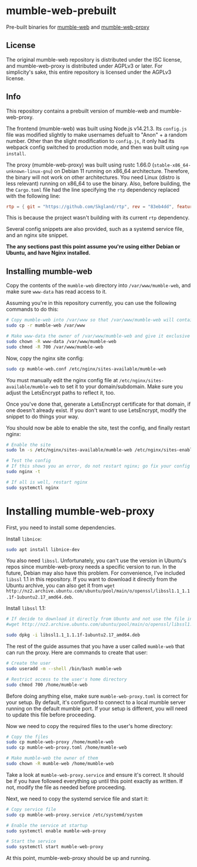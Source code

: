 # mumble-web-prebuilt

Pre-built binaries for [mumble-web](https://github.com/Johni0702/mumble-web) and [mumble-web-proxy](https://github.com/Johni0702/mumble-web-proxy)

## License

The original mumble-web repository is distributed under the ISC license, and mumble-web-proxy is distributed under AGPLv3 or later.
For simplicity's sake, this entire repository is licensed under the AGPLv3 license.

## Info

This repository contains a prebuilt version of mumble-web and mumble-web-proxy.

The frontend (mumble-web) was built using Node.js v14.21.3. Its `config.js` file was modified slightly to make usernames defualt to "Anon" + a random number.
Other than the slight modification to `config.js`, it only had its webpack config switched to production mode, and then was built using `npm install`.

The proxy (mumble-web-proxy) was built using rustc 1.66.0 (`stable-x86_64-unknown-linux-gnu`) on Debian 11 running on x86_64 architecture. Therefore, the binary will not work on other architectures.
You need Linux (distro is less relevant) running on x86_64 to use the binary.
Also, before building, the the `Cargo.toml` file had the line specifying the `rtp` dependency replaced with the following line:

```toml
rtp = { git = "https://github.com/Skgland/rtp", rev = "83eb4dd", features = ["rfc5764-openssl"] }
```

This is because the project wasn't building with its current `rtp` dependency.

Several config snippets are also provided, such as a systemd service file, and an nginx site snippet.

**The any sections past this point assume you're using either Debian or Ubuntu, and have Nginx installed.**

## Installing mumble-web

Copy the contents of the `mumble-web` directory into `/var/www/mumble-web`, and make sure `www-data` has read access to it.

Assuming you're in this repository currently, you can use the following commands to do this:

```sh
# Copy mumble-web into /var/www so that /var/www/mumble-web will contain the frontend
sudo cp -r mumble-web /var/www

# Make www-data the owner of /var/www/mumble-web and give it exclusive read and write access
sudo chown -R www-data /var/www/mumble-web
sudo chmod -R 700 /var/www/mumble-web
```

Now, copy the nginx site config:

```sh
sudo cp mumble-web.conf /etc/nginx/sites-available/mumble-web
```

You must manually edit the nginx config file at `/etc/nginx/sites-available/mumble-web` to set it to your domain/subdomain. Make sure you adjust the LetsEncrypt paths to reflect it, too.

Once you've done that, generate a LetsEncrypt certificate for that domain, if one doesn't already exist. If you don't want to use LetsEncrypt, modify the snippet to do things your way.

You should now be able to enable the site, test the config, and finally restart nginx:

```sh
# Enable the site
sudo ln -s /etc/nginx/sites-available/mumble-web /etc/nginx/sites-enabled

# Test the config
# If this shows you an error, do not restart nginx; go fix your config
sudo nginx -t

# If all is well, restart nginx
sudo systemctl nginx
```

# Installing mumble-web-proxy

First, you need to install some dependencies.

Install `libnice`:

```sh
sudo apt install libnice-dev
```

You also need `libssl`.
Unfortunately, you can't use the version in Ubuntu's repos since mumble-web-proxy needs a specific version to run. In the future, Debian may also have this problem.
For convenience, I've included `libssl` 1.1 in this repository. If you want to download it directly from the Ubuntu archive, you can also get it from `wget http://nz2.archive.ubuntu.com/ubuntu/pool/main/o/openssl/libssl1.1_1.1.1f-1ubuntu2.17_amd64.deb`.

Install `libssl` 1.1:

```sh
# If decide to download it directly from Ubuntu and not use the file in this repository, uncomment the below line:
#wget http://nz2.archive.ubuntu.com/ubuntu/pool/main/o/openssl/libssl1.1_1.1.1f-1ubuntu2.17_amd64.deb

sudo dpkg -i libssl1.1_1.1.1f-1ubuntu2.17_amd64.deb
```

The rest of the guide assumes that you have a user called `mumble-web` that can run the proxy. Here are commands to create that user:

```sh
# Create the user
sudo useradd -m --shell /bin/bash mumble-web

# Restrict access to the user's home directory
sudo chmod 700 /home/mumble-web
```

Before doing anything else, make sure `mumble-web-proxy.toml` is correct for your setup.
By default, it's configured to connect to a local mumble server running on the default mumble port.
If your setup is different, you will need to update this file before proceeding.

Now we need to copy the required files to the user's home directory:

```sh
# Copy the files
sudo cp mumble-web-proxy /home/mumble-web
sudo cp mumble-web-proxy.toml /home/mumble-web

# Make mumble-web the owner of them
sudo chown -R mumble-web /home/mumble-web
```

Take a look at `mumble-web-proxy.service` and ensure it's correct.
It should be if you have followed everything up until this point exactly as written.
If not, modify the file as needed before proceeding.

Next, we need to copy the systemd service file and start it:

```sh
# Copy service file
sudo cp mumble-web-proxy.service /etc/systemd/system

# Enable the service at startup
sudo systemctl enable mumble-web-proxy

# Start the service
sudo systemctl start mumble-web-proxy
```

At this point, mumble-web-proxy should be up and running.
